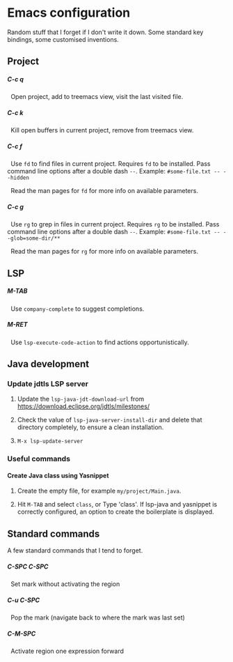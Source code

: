# Emacs configuration

Random stuff that I forget if I don't write it down. Some standard key bindings, some customised inventions.

## Project

##### C-c q

&nbsp; Open project, add to treemacs view, visit the last visited file.

##### C-c k

&nbsp; Kill open buffers in current project, remove from treemacs view.

##### C-c f

&nbsp; Use `fd` to find files in current project. Requires `fd` to be installed. Pass command line options after a double dash `--`. Example:
     `#some-file.txt -- --hidden`

&nbsp; Read the man pages for `fd` for more info on available parameters.

##### C-c g

&nbsp; Use `rg` to grep in files in current project. Requires `rg` to be installed. Pass command line options after a double dash `--`. Example:
     `#some-file.txt -- --glob=some-dir/**`

&nbsp; Read the man pages for `rg` for more info on available parameters.

## LSP

##### M-TAB

&nbsp; Use `company-complete` to suggest completions.

##### M-RET

&nbsp; Use `lsp-execute-code-action` to find actions opportunistically.

## Java development

### Update jdtls LSP server

1. Update the `lsp-java-jdt-download-url` from https://download.eclipse.org/jdtls/milestones/

1. Check the value of `lsp-java-server-install-dir` and delete that directory completely, to ensure a clean installation.

1. `M-x lsp-update-server`

### Useful commands

#### Create Java class using Yasnippet

1. Create the empty file, for example `my/project/Main.java`.

1. Hit `M-TAB` and select `class`, or Type 'class'. If lsp-java and yasnippet is correctly configured, an option to create the boilerplate is displayed.

## Standard commands

A few standard commands that I tend to forget.

##### C-SPC C-SPC 

&nbsp; Set mark without activating the region

##### C-u C-SPC

&nbsp; Pop the mark (navigate back to where the mark was last set)

##### C-M-SPC

&nbsp; Activate region one expression forward

